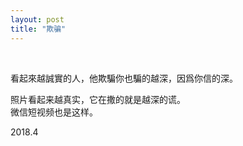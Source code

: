 ```yaml
---
layout: post
title: "欺骗"
---
```


  
&nbsp;
&nbsp;




看起來越誠實的人，他欺騙你也騙的越深，因爲你信的深。

照片看起来越真实，它在撒的就是越深的谎。
<br>微信短视频也是这样。

2018.4